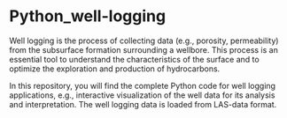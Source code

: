 # Python_well-logging

Well logging is the process of collecting data (e.g.,  porosity, permeability) from the subsurface formation surrounding a wellbore. This process is an essential tool to understand the characteristics of the surface and to optimize the exploration and production of hydrocarbons.

In this repository, you will find the complete Python code for well logging applications, e.g., interactive visualization of the well data for its analysis and interpretation. The well logging data is loaded from LAS-data format.
